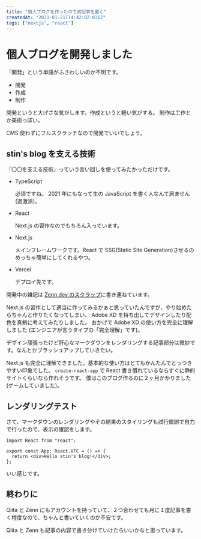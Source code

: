 ```yaml
---
title: "個人ブログを作ったので初記事を書く"
createdAt: "2021-01-21T14:42:02.036Z"
tags: ["nextjs", "react"]
---
```


# 個人ブログを開発しました

「開発」という単語がふさわしいのか不明です。

- 開発
- 作成
- 制作

開発というと大げさな気がします。作成というと軽い気がする。
制作は工作とか美術っぽい。

CMS 使わずにフルスクラッチなので開発でいいでしょう。

## stin's blog を支える技術

「〇〇を支える技術」っていう言い回しを使ってみたかっただけです。

- TypeScript

  必須ですね。 2021 年にもなって生の JavaScript を書く人なんて居ません(過激派)。

- React

  Next.js の習作なのでもちろん入っています。

- Next.js

  メインフレームワークです。React で SSG(Static Site Generation)させるのめっちゃ簡単にしてくれるやつ。

- Vercel

  デプロイ先です。

開発中の雑記は [Zenn.dev のスクラップ](https://zenn.dev/stin/scraps/ec71e0bfde8973)に書き連ねています。

Next.js の習作として適当に作ってみるかぁと思っていたんですが、やり始めたらちゃんと作りたくなってしまい、 Adobe XD を持ち出してデザインしたり配色を真剣に考えてみたりしました。
おかげで Adobe XD の使い方を完全に理解しました (エンジニアが言うタイプの「完全理解」です)。

デザイン頑張ったけど肝心なマークダウンをレンダリングする記事部分は微妙です。なんとかブラッシュアップしていきたい。

Next.js も完全に理解できました。基本的な使い方はとてもかんたんでとっつきやすい印象でした。
`create-react-app` で React 書き慣れているならすぐに静的サイトくらいなら作れそうです。
僕はこのブログ作るのに２ヶ月かかりました(ゲームしていました)。

## レンダリングテスト

さて、マークダウンのレンダリングやその結果のスタイリングも試行錯誤で自力で行ったので、表示の確認をします。

```tsx
import React from "react";

export const App: React.VFC = () => {
  return <div>Hello stin's blog!</div>;
};
```

いい感じです。

## 終わりに

Qiita と Zenn にもアカウントを持っていて、２つ合わせても月に１度記事を書く程度なので、ちゃんと書いていくのか不安です。

Qiita と Zenn も記事の内容で書き分けていけたらいいかなと思っています。
